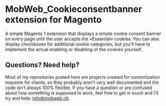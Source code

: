 # MobWeb_Cookieconsentbanner extension for Magento

A simple Magento 1 extension that displays a simple cookie consent banner on every page until the user accepts the «Essential» cookies. You can also display checkboxes for additional cookie categories, but you'll have to implement the actual enabling or disabling of the cookies yourself.

## Questions? Need help?

Most of my repositories posted here are projects created for customization requests for clients, so they probably aren't very well documented and the code isn't always 100% flexible. If you have a question or are confused about how something is supposed to work, feel free to get in touch and I'll try and help: [info@mobweb.ch](mailto:info@mobweb.ch).